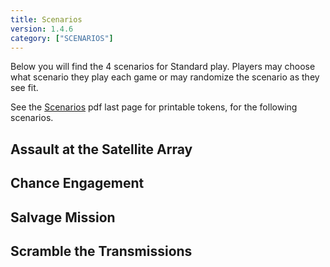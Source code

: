 ```yaml
---
title: Scenarios
version: 1.4.6
category: ["SCENARIOS"]
---
```


Below you will find the 4 scenarios for Standard play. Players may choose what scenario they play each game or may randomize the scenario as they see fit.

See the [Scenarios](https://www.atomicmassgames.com/s/SWZ_Scenarios_072022-9lee.pdf "external") pdf last page for printable tokens, for the following scenarios.

## Assault at the Satellite Array

## Chance Engagement

## Salvage Mission

## Scramble the Transmissions

